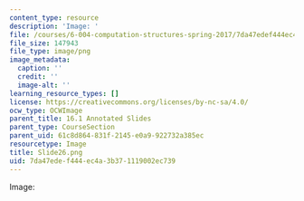 ```yaml
---
content_type: resource
description: 'Image: '
file: /courses/6-004-computation-structures-spring-2017/7da47edef444ec4a3b371119002ec739_Slide26.png
file_size: 147943
file_type: image/png
image_metadata:
  caption: ''
  credit: ''
  image-alt: ''
learning_resource_types: []
license: https://creativecommons.org/licenses/by-nc-sa/4.0/
ocw_type: OCWImage
parent_title: 16.1 Annotated Slides
parent_type: CourseSection
parent_uid: 61c8d864-831f-2145-e0a9-922732a385ec
resourcetype: Image
title: Slide26.png
uid: 7da47ede-f444-ec4a-3b37-1119002ec739
---
```

Image: 